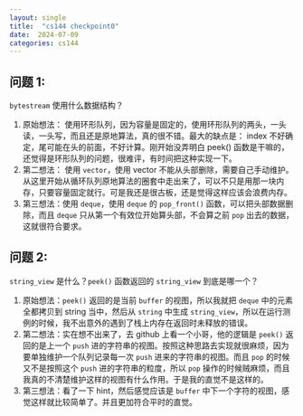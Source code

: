 ```yaml
---
layout: single
title:  "cs144 checkpoint0"
date:  2024-07-09
categories: cs144
---
```

## 问题 1: 
`bytestream` 使用什么数据结构？
1. 原始想法： 使用环形队列，因为容量是固定的，使用环形队列的两头，一头读，一头写，而且还是原地算法，真的很不错。最大的缺点是： index 不好确定，尾可能在头的前面，不好计算。刚开始没弄明白 peek() 函数是干嘛的，还觉得是环形队列的问题，很难评，有时间把这种实现一下。
2. 第二想法： 使用 `vector`，使用  vector 不能从头部删除，需要自己手动维护。从这里开始从循环队列原地算法的圈套中走出来了，可以不只是用那一块内存，只要容量固定就行。可是我还是很古板，还是觉得这样应该会浪费内存。
3. 第三想法：使用 `deque`，使用 `deque` 的 `pop_front()` 函数，可以把头部数据删除，而且 `deque` 只从第一个有效位开始算头部，不会算之前 `pop` 出去的数据，这就很符合要求。

## 问题 2:
`string_view` 是什么？`peek()` 函数返回的 `string_view` 到底是哪一个？
1. 原始想法：`peek()` 返回的是当前 `buffer` 的视图，所以我就把 `deque` 中的元素全都拷贝到 string 当中，然后从 `string` 中生成 `string_view`，所以在运行测例的时候，我不出意外的遇到了栈上内存在返回时未释放的错误。
2. 第二想法：实在想不出来了，去 github 上看一个小哥，他的逻辑是 `peek()` 返回的是上一个 `push` 进的字符串的视图。按照这种思路去实现就很麻烦，因为要单独维护一个队列记录每一次 `push` 进来的字符串的视图。而且 `pop` 的时候又不是按照这个 `push` 进的字符串的粒度，所以 `pop` 操作的时候贼麻烦，而且我真的不清楚维护这样的视图有什么作用。于是我的直觉不是这样的。
3. 第三想法：看了一下 hint，然后感觉应该是 `buffer` 中下一个字符的视图，感觉这样就比较简单了。并且更加符合平时的直觉。